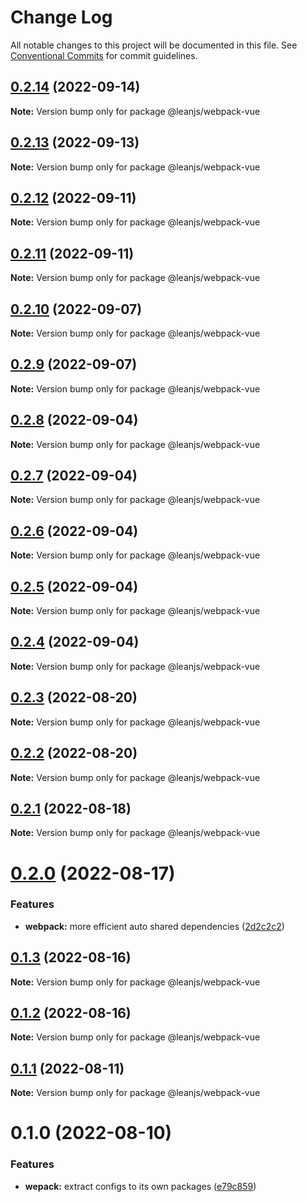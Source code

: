# Change Log

All notable changes to this project will be documented in this file.
See [Conventional Commits](https://conventionalcommits.org) for commit guidelines.

## [0.2.14](https://github.com/leanjs/leanjs/compare/@leanjs/webpack-vue@0.2.13...@leanjs/webpack-vue@0.2.14) (2022-09-14)

**Note:** Version bump only for package @leanjs/webpack-vue





## [0.2.13](https://github.com/leanjs/leanjs/compare/@leanjs/webpack-vue@0.2.12...@leanjs/webpack-vue@0.2.13) (2022-09-13)

**Note:** Version bump only for package @leanjs/webpack-vue





## [0.2.12](https://github.com/leanjs/leanjs/compare/@leanjs/webpack-vue@0.2.11...@leanjs/webpack-vue@0.2.12) (2022-09-11)

**Note:** Version bump only for package @leanjs/webpack-vue





## [0.2.11](https://github.com/leanjs/leanjs/compare/@leanjs/webpack-vue@0.2.10...@leanjs/webpack-vue@0.2.11) (2022-09-11)

**Note:** Version bump only for package @leanjs/webpack-vue





## [0.2.10](https://github.com/leanjs/leanjs/compare/@leanjs/webpack-vue@0.2.9...@leanjs/webpack-vue@0.2.10) (2022-09-07)

**Note:** Version bump only for package @leanjs/webpack-vue





## [0.2.9](https://github.com/leanjs/leanjs/compare/@leanjs/webpack-vue@0.2.8...@leanjs/webpack-vue@0.2.9) (2022-09-07)

**Note:** Version bump only for package @leanjs/webpack-vue





## [0.2.8](https://github.com/leanjs/leanjs/compare/@leanjs/webpack-vue@0.2.7...@leanjs/webpack-vue@0.2.8) (2022-09-04)

**Note:** Version bump only for package @leanjs/webpack-vue





## [0.2.7](https://github.com/leanjs/leanjs/compare/@leanjs/webpack-vue@0.2.6...@leanjs/webpack-vue@0.2.7) (2022-09-04)

**Note:** Version bump only for package @leanjs/webpack-vue





## [0.2.6](https://github.com/leanjs/leanjs/compare/@leanjs/webpack-vue@0.2.5...@leanjs/webpack-vue@0.2.6) (2022-09-04)

**Note:** Version bump only for package @leanjs/webpack-vue





## [0.2.5](https://github.com/leanjs/leanjs/compare/@leanjs/webpack-vue@0.2.4...@leanjs/webpack-vue@0.2.5) (2022-09-04)

**Note:** Version bump only for package @leanjs/webpack-vue





## [0.2.4](https://github.com/leanjs/leanjs/compare/@leanjs/webpack-vue@0.2.3...@leanjs/webpack-vue@0.2.4) (2022-09-04)

**Note:** Version bump only for package @leanjs/webpack-vue





## [0.2.3](https://github.com/leanjs/leanjs/compare/@leanjs/webpack-vue@0.2.2...@leanjs/webpack-vue@0.2.3) (2022-08-20)

**Note:** Version bump only for package @leanjs/webpack-vue





## [0.2.2](https://github.com/leanjs/leanjs/compare/@leanjs/webpack-vue@0.2.1...@leanjs/webpack-vue@0.2.2) (2022-08-20)

**Note:** Version bump only for package @leanjs/webpack-vue





## [0.2.1](https://github.com/leanjs/leanjs/compare/@leanjs/webpack-vue@0.2.0...@leanjs/webpack-vue@0.2.1) (2022-08-18)

**Note:** Version bump only for package @leanjs/webpack-vue





# [0.2.0](https://github.com/leanjs/leanjs/compare/@leanjs/webpack-vue@0.1.3...@leanjs/webpack-vue@0.2.0) (2022-08-17)


### Features

* **webpack:** more efficient auto shared dependencies ([2d2c2c2](https://github.com/leanjs/leanjs/commit/2d2c2c2f6e83431fc010d19c51ca6cf9c1e8e0fe))





## [0.1.3](https://github.com/leanjs/leanjs/compare/@leanjs/webpack-vue@0.1.2...@leanjs/webpack-vue@0.1.3) (2022-08-16)

**Note:** Version bump only for package @leanjs/webpack-vue





## [0.1.2](https://github.com/leanjs/leanjs/compare/@leanjs/webpack-vue@0.1.1...@leanjs/webpack-vue@0.1.2) (2022-08-16)

**Note:** Version bump only for package @leanjs/webpack-vue





## [0.1.1](https://github.com/leanjs/leanjs/compare/@leanjs/webpack-vue@0.1.0...@leanjs/webpack-vue@0.1.1) (2022-08-11)

**Note:** Version bump only for package @leanjs/webpack-vue





# 0.1.0 (2022-08-10)


### Features

* **wepack:** extract configs to its own packages ([e79c859](https://github.com/leanjs/leanjs/commit/e79c859371cb3bfe779eef21bbe3d55874dc2098))
